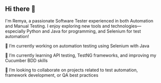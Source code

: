 ## Hi there 👋

I'm Remya, a passionate Software Tester experienced in both Automation and Manual Testing. I enjoy exploring new tools and technologies—especially Python and Java for programming, and Selenium for test automation!

🔭 I’m currently working on automation testing using Selenium with Java

🌱 I’m currently learning API testing, TestNG frameworks, and improving my Cucumber BDD skills

👯 I’m looking to collaborate on projects related to test automation, framework development, or QA best practices
